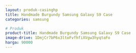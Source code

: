 ```yaml
---
layout: produk-casinghp
title: Handmade Burgundy Samsung Galaxy S9 Case
categories: samsung

# Produk
product-title: Handmade Burgundy Samsung Galaxy S9 Case
image-drive: 1DmjCr7bP6x3ltoFvfhfiXVgw3hyqtaFo
harga: 90000
---
```

